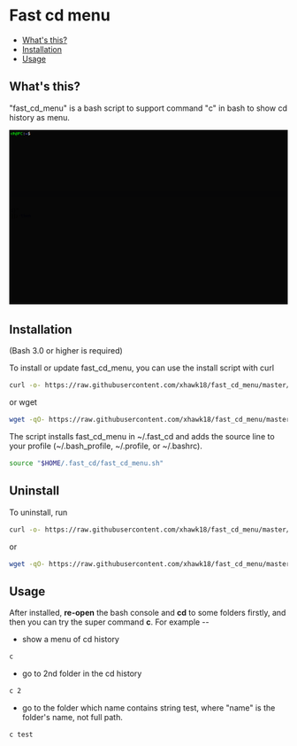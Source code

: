 # Fast cd menu

<!-- TOC -->

- [What's this?](#whats-this)
- [Installation](#installation)
- [Usage](#usage)

<!-- /TOC -->

## What's this?

"fast_cd_menu" is a bash script to support command "c" in bash to show cd history as menu.

![screen snapshot](./screen.gif)

## Installation

(Bash 3.0 or higher is required)

To install or update fast_cd_menu, you can use the install script with curl

```bash
curl -o- https://raw.githubusercontent.com/xhawk18/fast_cd_menu/master/install.sh | bash
```

or wget

```bash
wget -qO- https://raw.githubusercontent.com/xhawk18/fast_cd_menu/master/install.sh | bash
```

The script installs fast_cd_menu in \~/.fast_cd and adds the source line to your profile (\~/.bash_profile, \~/.profile, or \~/.bashrc).

```bash
source "$HOME/.fast_cd/fast_cd_menu.sh"
```

## Uninstall

To uninstall, run

```bash
curl -o- https://raw.githubusercontent.com/xhawk18/fast_cd_menu/master/install.sh | bash -s -- --uninstall
```

or

```bash
wget -qO- https://raw.githubusercontent.com/xhawk18/fast_cd_menu/master/install.sh | bash -s -- --uninstall
```

## Usage

After installed, **re-open** the bash console and **cd** to some folders firstly, and then you can try the super command **c**. For example --

* show a menu of cd history

```bash
c
```

* go to 2nd folder in the cd history

```bash
c 2
```

* go to the folder which name contains string test,
where "name" is the folder's name, not full path.

```bash
c test
```
